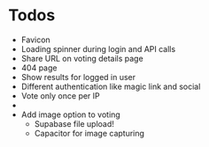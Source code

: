 # Todos

- Favicon
- Loading spinner during login and API calls
- Share URL on voting details page
- 404 page
- Show results for logged in user
- Different authentication like magic link and social
- Vote only once per IP
-
- Add image option to voting
  - Supabase file upload!
  - Capacitor for image capturing

